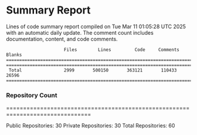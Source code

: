 # Summary Report
Lines of code summary report compiled on Tue Mar 11 01:05:28 UTC 2025 with an automatic daily update. The comment count includes documentation, content, and code comments.
```
                      Files        Lines         Code     Comments       Blanks
===============================================================================
===============================================================================
 Total                2999       500150       363121       110433        26596
===============================================================================
```

### Repository Count
===============================================================================

Public Repositories: 30
Private Repositories: 30
Total Repositories: 60


